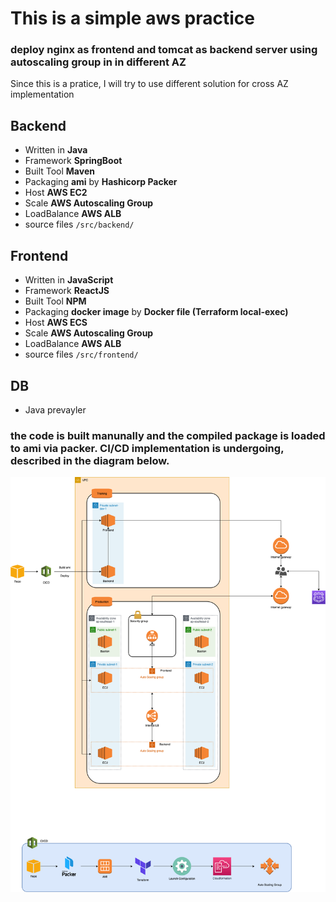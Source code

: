 # This is a simple aws practice

### deploy nginx as frontend and tomcat as backend server using autoscaling group in in different AZ

Since this is a pratice, I will try to use different solution for cross AZ implementation

## Backend

* Written in **Java** 
* Framework **SpringBoot**
* Built Tool **Maven** 
* Packaging **ami** by **Hashicorp Packer**
* Host **AWS EC2**
* Scale **AWS Autoscaling Group**
* LoadBalance **AWS ALB**
* source files `/src/backend/`

## Frontend

* Written in **JavaScript**
* Framework **ReactJS**
* Built Tool **NPM** 
* Packaging **docker image** by **Docker file (Terraform local-exec)**
* Host **AWS ECS**
* Scale **AWS Autoscaling Group**
* LoadBalance **AWS ALB**
* source files `/src/frontend/`

## DB

* Java prevayler

### the code is built manunally and the compiled package is loaded to ami via packer. CI/CD implementation is undergoing, described in the diagram below.

![Alt text](diagram.png?raw=true "Title")